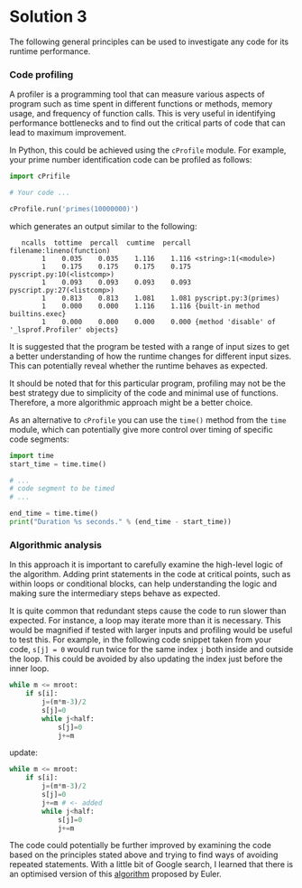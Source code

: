 # Solution 3

The following general principles can be used to investigate any code for its runtime performance.

### Code profiling
A profiler is a programming tool that can measure various aspects of program such as time spent in different functions or methods, memory usage, and frequency of function calls. This is very useful in identifying performance bottlenecks and to find out the critical parts of code that can lead to maximum improvement.

In Python, this could be achieved using the `cProfile` module. For example, your prime number identification code can be profiled as follows:
```Python
import cPrifile

# Your code ...

cProfile.run('primes(10000000)')
```
which generates an output similar to the following:
```
   ncalls  tottime  percall  cumtime  percall filename:lineno(function)
        1    0.035    0.035    1.116    1.116 <string>:1(<module>)
        1    0.175    0.175    0.175    0.175 pyscript.py:10(<listcomp>)
        1    0.093    0.093    0.093    0.093 pyscript.py:27(<listcomp>)
        1    0.813    0.813    1.081    1.081 pyscript.py:3(primes)
        1    0.000    0.000    1.116    1.116 {built-in method builtins.exec}
        1    0.000    0.000    0.000    0.000 {method 'disable' of '_lsprof.Profiler' objects}
```
It is suggested that the program be tested with a range of input sizes to get a better understanding of how the runtime changes for different input sizes. This can potentially reveal whether the runtime behaves as expected.

It should be noted that for this particular program, profiling may not be the best strategy due to simplicity of the code and minimal use of functions. Therefore, a more algorithmic approach might be a better choice.

As an alternative to `cProfile` you can use the `time()` method from the `time` module, which can potentially give more control over timing of specific code segments:
```Python
import time
start_time = time.time()

# ...
# code segment to be timed
# ...

end_time = time.time()
print("Duration %s seconds." % (end_time - start_time))
```

### Algorithmic analysis
In this approach it is important to carefully examine the high-level logic of the algorithm.
Adding print statements in the code at critical points, such as within loops or conditional blocks, can help understanding the logic and making sure the intermediary steps behave as expected.

It is quite common that redundant steps cause the code to run slower than expected. For instance, a loop may iterate more than it is necessary. This would be magnified if tested with larger inputs and profiling would be useful to test this. For example, in the following code snippet taken from your code, `s[j] = 0` would run twice for the same index `j` both inside and outside the loop. This could be avoided by also updating the index just before the inner loop.


```Python
while m <= mroot:
    if s[i]:
        j=(m*m-3)/2
        s[j]=0
        while j<half:
            s[j]=0
            j+=m

```
update:

```Python
while m <= mroot:
    if s[i]:
        j=(m*m-3)/2
        s[j]=0
        j+=m # <- added
        while j<half:
            s[j]=0
            j+=m

```

The code could potentially be further improved by examining the code based on the principles stated above and trying to find ways of avoiding repeated statements. With a little bit of Google search, I learned that there is an optimised version of this [algorithm](https://en.wikipedia.org/wiki/Sieve_of_Eratosthenes#Euler's_sieve) proposed by Euler.


